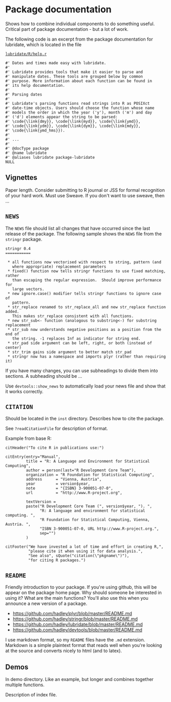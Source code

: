 # Package documentation

Shows how to combine individual components to do something useful.  Critical part of package documentation - but a lot of work.  

The following code is an excerpt from the package documentation for lubridate, which is located in the  file

 [`lubridate/R/help.r`](https://github.com/hadley/lubridate/blob/master/R/help.r)

    #' Dates and times made easy with lubridate.
    #'
    #' Lubridate provides tools that make it easier to parse and 
    #' manipulate dates. These tools are grouped below by common 
    #' purpose. More information about each function can be found in 
    #' its help documentation.
    #'
    #' Parsing dates
    #'
    #' Lubridate's parsing functions read strings into R as POSIXct 
    #' date-time objects. Users should choose the function whose name 
    #' models the order in which the year ('y'), month ('m') and day 
    #' ('d') elements appear the string to be parsed: 
    #' \code{\link{dmy}}, \code{\link{myd}}, \code{\link{ymd}}, 
    #' \code{\link{ydm}}, \code{\link{dym}}, \code{\link{mdy}}, 
    #' \code{\link{ymd_hms}}). 
    #'    
    #' ...
    #'
    #' @docType package
    #' @name lubridate
    #' @aliases lubridate package-lubridate 
    NULL

## Vignettes

Paper length. Consider submitting to R journal or JSS for formal recognition of your hard work.  Must use Sweave.  If you don't want to use sweave, then ...

## `NEWS`

The `NEWS` file should list all changes that have occurred since the last release of the package. The following sample shows the `NEWS` file from the `stringr` package.

    stringr 0.4
    ===========

     * all functions now vectorised with respect to string, pattern (and
       where appropriate) replacement parameters
     * fixed() function now tells stringr functions to use fixed matching, rather
       than escaping the regular expression.  Should improve performance for 
       large vectors.
     * new ignore.case() modifier tells stringr functions to ignore case of
       pattern.
     * str_replace renamed to str_replace_all and new str_replace function added.
       This makes str_replace consistent with all functions.
     * new str_sub<- function (analogous to substring<-) for substring replacement
     * str_sub now understands negative positions as a position from the end of
       the string. -1 replaces Inf as indicator for string end.
     * str_pad side argument can be left, right, or both (instead of center)
     * str_trim gains side argument to better match str_pad
     * stringr now has a namespace and imports plyr (rather than requiring it)


If you have many changes, you can use subheadings to divide them into sections.  A subheading should be ...

Use `devtools::show_news` to automatically load your news file and show that it works correctly.

## `CITATION`

Should be located in the `inst` directory. Describes how to cite the package.

See `?readCitationFile` for description of format.  

Example from base R:

    citHeader("To cite R in publications use:")

    citEntry(entry="Manual",
             title = "R: A Language and Environment for Statistical Computing",
             author = person(last="R Development Core Team"),
             organization = "R Foundation for Statistical Computing",
             address      = "Vienna, Austria",
             year         = version$year,
             note         = "{ISBN} 3-900051-07-0",
             url          = "http://www.R-project.org",
         
             textVersion = 
             paste("R Development Core Team (", version$year, "). ", 
                   "R: A language and environment for statistical computing. ",
                   "R Foundation for Statistical Computing, Vienna, Austria. ",
                   "ISBN 3-900051-07-0, URL http://www.R-project.org.",
                   sep="")
             )

    citFooter("We have invested a lot of time and effort in creating R,",
              "please cite it when using it for data analysis.",
              "See also", sQuote("citation(\"pkgname\")"),
              "for citing R packages.")

## `README`

Friendly introduction to your package. If you're using github, this will be appear on the package home page. Why should someone be interested in using it?  What are the main functions?  You'll also use this when you announce a new version of a package.

  * https://github.com/hadley/plyr/blob/master/README.md
  * https://github.com/hadley/stringr/blob/master/README.md
  * https://github.com/hadley/lubridate/blob/master/README.md
  * https://github.com/hadley/devtools/blob/master/README.md

I use markdown format, so my `README` files have the `.md` extension.  Markdown is a simple plaintext format that reads well when you're looking at the source and converts nicely to html (and to latex).

## Demos

In demo directory.  Like an example, but longer and combines together multiple functions.

Description of index file.
